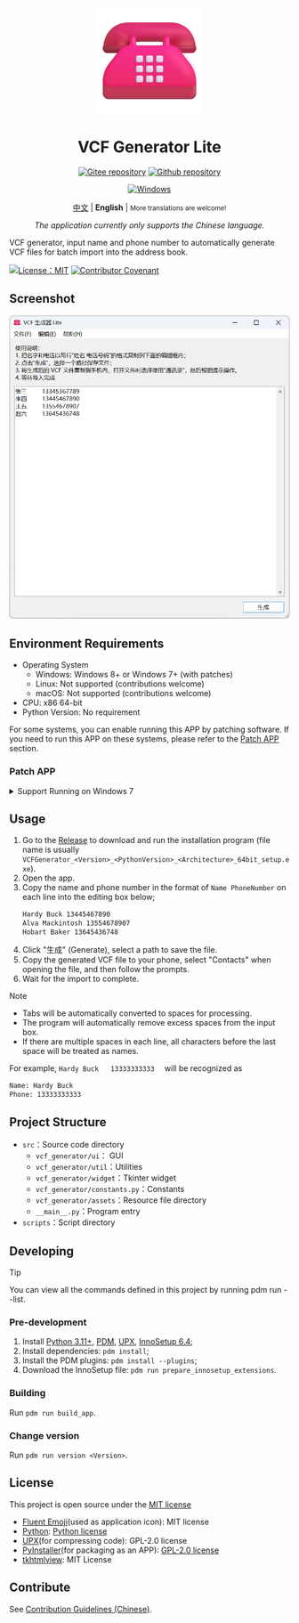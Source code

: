 <div align="center">
<img src="./docs/images/icon.png" width="192"/>

# VCF Generator Lite

[![Gitee repository](https://img.shields.io/badge/Gitee-repository-C71D23?logo=gitee)](https://gitee.com/HelloTool/VCFGeneratorLiteForTkinter)
[![Github repository](https://img.shields.io/badge/Github-repository-0969da?logo=github)](https://github.com/HelloTool/VCFGeneratorLiteForTkinter)

[![Windows](https://img.shields.io/badge/Windows-exe-%232863C5?logo=windows)][ReleaseInGitee]

[中文](./README.zh.md) |
**English** |
<small>More translations are welcome!</small>

_The application currently only supports the Chinese language._

</div>

VCF generator, input name and phone number to automatically generate VCF files for batch import into the address book.

[![License：MIT](https://img.shields.io/badge/license-MIT-green)](./LICENSE)
[![Contributor Covenant](https://img.shields.io/badge/Contributor%20Covenant-2.1-4baaaa.svg)](./CODE_OF_CONDUCT.md)

## Screenshot

<img src="./docs/images/screenshots/Snipaste_2025-01-13_06-08-40.png" width="600" alt="Snipaste_2025-01-13_06-08-40.png" />

## Environment Requirements

- Operating System
    - Windows: Windows 8+ or Windows 7+ (with patches)
    - Linux: Not supported (contributions welcome)
    - macOS: Not supported (contributions welcome)
- CPU: x86 64-bit
- Python Version: No requirement

For some systems, you can enable running this APP by patching software. If you need to run this APP on these systems, please refer to the [Patch APP](#patch-app) section.

### Patch APP

<details>
<summary>Support Running on Windows 7</summary>

1. Download `python313.dll` and `api-ms-win-core-path-l1-1-0.dll` compatible with Windows 7;
    - You can choose to download these two files from the [PythonWin7](https://github.com/adang1345/PythonWin7) repository.
2. Install the software, go to the `_internal` directory in the installation folder, and overwrite the above two DLLs.

</details>

## Usage

1. Go to the [Release][ReleaseInGitee] to download and run the installation program (file name is usually
   `VCFGenerator_<Version>_<PythonVersion>_<Architecture>_64bit_setup.exe`).
2. Open the app.
3. Copy the name and phone number in the format of `Name PhoneNumber` on each line into the editing box below;
    ```text
    Hardy Buck 13445467890
    Alva Mackintosh 13554678907
    Hobart Baker 13645436748
    ```
4. Click "生成" (Generate), select a path to save the file.
5. Copy the generated VCF file to your phone, select "Contacts" when opening the file, and then follow the prompts.
6. Wait for the import to complete.

> [!NOTE]
>
> - Tabs will be automatically converted to spaces for processing.
> - The program will automatically remove excess spaces from the input box.
> - If there are multiple spaces in each line, all characters before the last space will be treated as names.
>
> For example, ` Hardy Buck   13333333333   ` will be recognized as
> ```text
> Name: Hardy Buck
> Phone: 13333333333
> ```

## Project Structure

- `src`：Source code directory
    - `vcf_generator/ui`： GUI
    - `vcf_generator/util`：Utilities
    - `vcf_generator/widget`：Tkinter widget
    - `vcf_generator/constants.py`：Constants
    - `vcf_generator/assets`：Resource file directory
    - `__main__.py`：Program entry
- `scripts`：Script directory

## Developing

> [!TIP]
>
> You can view all the commands defined in this project by running pdm run --list.

### Pre-development

1. Install [Python 3.11+](https://www.python.org/), [PDM](https://pdm-project.org/zh-cn/latest/), [UPX](https://upx.github.io/), [InnoSetup 6.4](https://jrsoftware.org/isinfo.php);
2. Install dependencies: `pdm install`;
3. Install the PDM plugins: `pdm install --plugins`;
4. Download the InnoSetup file: `pdm run prepare_innosetup_extensions`.

### Building

Run `pdm run build_app`.

### Change version

Run `pdm run version <Version>`.

## License

This project is open source under the [MIT license](./LICENSE)

- [Fluent Emoji](https://github.com/microsoft/fluentui-emoji)(used as application icon): MIT license
- [Python](https://www.python.org/): [Python license](https://docs.python.org/3/license.html)
- [UPX](https://upx.github.io/)(for compressing code): GPL-2.0 license
- [PyInstaller](https://pyinstaller.org/en/stable/)(for packaging as an APP): [GPL-2.0 license](https://pyinstaller.org/en/stable/license.html)
- [tkhtmlview](https://github.com/bauripalash/tkhtmlview): MIT License

## Contribute

See [Contribution Guidelines (Chinese)](./CONTRIBUTING.zh.md).

[ReleaseInGitee]: https://gitee.com/HelloTool/VCFGeneratorLiteForTkinter/releases/latest
